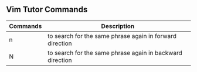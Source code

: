 ##  Vim Tutor Commands

|Commands|Description|
|---|---|
|n|to search for the same phrase again in forward direction|
|N|to search for the same phrase again in backward direction|
